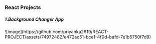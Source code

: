 <h3>React Projects</h3>

<h5>1.Background Changer App</h5>
   ![image](https://github.com/priyanka2619/REACT-PROJECT/assets/74972482/e472ac51-bce1-4f0d-bafd-7e1b5750f7d9)


